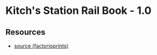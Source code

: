 # Kitch's Station Rail Book - 1.0

## Resources

- [source (factorioprints)](https://factorioprints.com/view/-L9sMnI9prR83xg54NjG)